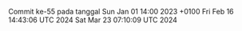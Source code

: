 Commit ke-55 pada tanggal Sun Jan 01 14:00 2023 +0100
Fri Feb 16 14:43:06 UTC 2024
Sat Mar 23 07:10:09 UTC 2024

